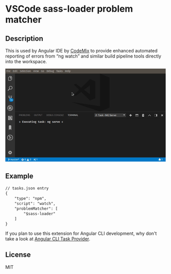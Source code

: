 # VSCode sass-loader problem matcher

## Description
This is used by Angular IDE by [CodeMix](https://www.genuitec.com/products/codemix/) to provide enhanced automated reporting of errors from “ng watch” and similar build pipeline tools directly into the workspace.

![Demo](images/demo-problem-matcher.gif)

## Example
```
// tasks.json entry
{
    "type": "npm",
    "script": "watch",
    "problemMatcher": [
        "$sass-loader"
    ]
}
```

If you plan to use this extension for Angular CLI development, why don't take a look at [Angular CLI Task Provider](https://marketplace.visualstudio.com/items?itemName=Genuitec.angular-cli-task-provider).


## License
MIT